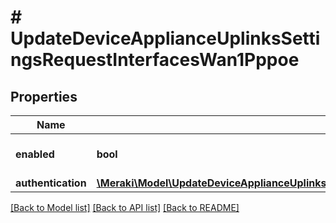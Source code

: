 # # UpdateDeviceApplianceUplinksSettingsRequestInterfacesWan1Pppoe

## Properties

Name | Type | Description | Notes
------------ | ------------- | ------------- | -------------
**enabled** | **bool** | Whether PPPoE is enabled. | [optional]
**authentication** | [**\Meraki\Model\UpdateDeviceApplianceUplinksSettingsRequestInterfacesWan1PppoeAuthentication**](UpdateDeviceApplianceUplinksSettingsRequestInterfacesWan1PppoeAuthentication.md) |  | [optional]

[[Back to Model list]](../../README.md#models) [[Back to API list]](../../README.md#endpoints) [[Back to README]](../../README.md)
